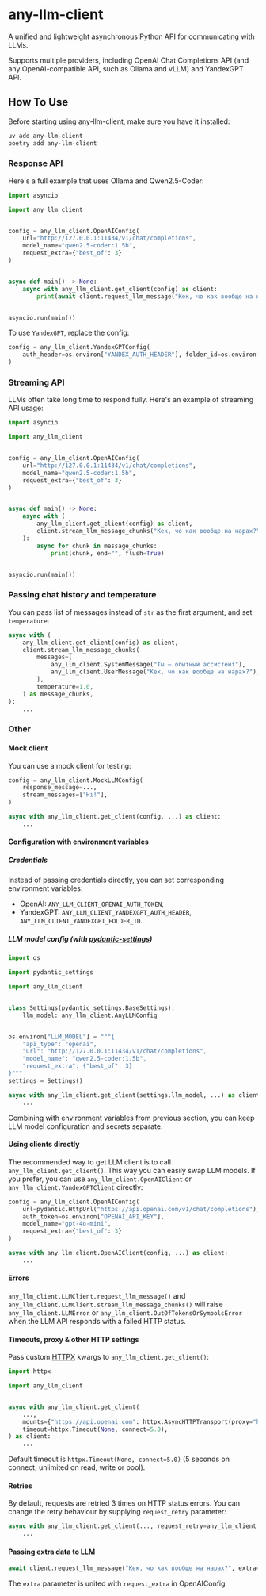 # any-llm-client

A unified and lightweight asynchronous Python API for communicating with LLMs.

Supports multiple providers, including OpenAI Chat Completions API (and any OpenAI-compatible API, such as Ollama and vLLM) and YandexGPT API.

## How To Use

Before starting using any-llm-client, make sure you have it installed:

```sh
uv add any-llm-client
poetry add any-llm-client
```

### Response API

Here's a full example that uses Ollama and Qwen2.5-Coder:

```python
import asyncio

import any_llm_client


config = any_llm_client.OpenAIConfig(
    url="http://127.0.0.1:11434/v1/chat/completions", 
    model_name="qwen2.5-coder:1.5b",
    request_extra={"best_of": 3}
)


async def main() -> None:
    async with any_llm_client.get_client(config) as client:
        print(await client.request_llm_message("Кек, чо как вообще на нарах?"))


asyncio.run(main())
```

To use `YandexGPT`, replace the config:

```python
config = any_llm_client.YandexGPTConfig(
    auth_header=os.environ["YANDEX_AUTH_HEADER"], folder_id=os.environ["YANDEX_FOLDER_ID"], model_name="yandexgpt"
)
```

### Streaming API

LLMs often take long time to respond fully. Here's an example of streaming API usage:

```python
import asyncio

import any_llm_client


config = any_llm_client.OpenAIConfig(
    url="http://127.0.0.1:11434/v1/chat/completions", 
    model_name="qwen2.5-coder:1.5b",
    request_extra={"best_of": 3}
)


async def main() -> None:
    async with (
        any_llm_client.get_client(config) as client,
        client.stream_llm_message_chunks("Кек, чо как вообще на нарах?") as message_chunks,
    ):
        async for chunk in message_chunks:
            print(chunk, end="", flush=True)


asyncio.run(main())
```

### Passing chat history and temperature

You can pass list of messages instead of `str` as the first argument, and set `temperature`:

```python
async with (
    any_llm_client.get_client(config) as client,
    client.stream_llm_message_chunks(
        messages=[
            any_llm_client.SystemMessage("Ты — опытный ассистент"),
            any_llm_client.UserMessage("Кек, чо как вообще на нарах?"),
        ],
        temperature=1.0,
    ) as message_chunks,
):
    ...
```

### Other

#### Mock client

You can use a mock client for testing:

```python
config = any_llm_client.MockLLMConfig(
    response_message=...,
    stream_messages=["Hi!"],
)

async with any_llm_client.get_client(config, ...) as client:
    ...
```

#### Configuration with environment variables

##### Credentials

Instead of passing credentials directly, you can set corresponding environment variables:

- OpenAI: `ANY_LLM_CLIENT_OPENAI_AUTH_TOKEN`,
- YandexGPT: `ANY_LLM_CLIENT_YANDEXGPT_AUTH_HEADER`, `ANY_LLM_CLIENT_YANDEXGPT_FOLDER_ID`.

##### LLM model config (with [pydantic-settings](https://docs.pydantic.dev/latest/concepts/pydantic_settings/))

```python
import os

import pydantic_settings

import any_llm_client


class Settings(pydantic_settings.BaseSettings):
    llm_model: any_llm_client.AnyLLMConfig


os.environ["LLM_MODEL"] = """{
    "api_type": "openai",
    "url": "http://127.0.0.1:11434/v1/chat/completions",
    "model_name": "qwen2.5-coder:1.5b",
    "request_extra": {"best_of": 3}
}"""
settings = Settings()

async with any_llm_client.get_client(settings.llm_model, ...) as client:
    ...
```

Combining with environment variables from previous section, you can keep LLM model configuration and secrets separate.

#### Using clients directly

The recommended way to get LLM client is to call `any_llm_client.get_client()`. This way you can easily swap LLM models. If you prefer, you can use `any_llm_client.OpenAIClient` or `any_llm_client.YandexGPTClient` directly:

```python
config = any_llm_client.OpenAIConfig(
    url=pydantic.HttpUrl("https://api.openai.com/v1/chat/completions"),
    auth_token=os.environ["OPENAI_API_KEY"],
    model_name="gpt-4o-mini",
    request_extra={"best_of": 3}
)

async with any_llm_client.OpenAIClient(config, ...) as client:
    ...
```

#### Errors

`any_llm_client.LLMClient.request_llm_message()` and `any_llm_client.LLMClient.stream_llm_message_chunks()` will raise `any_llm_client.LLMError` or `any_llm_client.OutOfTokensOrSymbolsError` when the LLM API responds with a failed HTTP status.

#### Timeouts, proxy & other HTTP settings


Pass custom [HTTPX](https://www.python-httpx.org) kwargs to `any_llm_client.get_client()`:

```python
import httpx

import any_llm_client


async with any_llm_client.get_client(
    ...,
    mounts={"https://api.openai.com": httpx.AsyncHTTPTransport(proxy="http://localhost:8030")},
    timeout=httpx.Timeout(None, connect=5.0),
) as client:
    ...
```

Default timeout is `httpx.Timeout(None, connect=5.0)` (5 seconds on connect, unlimited on read, write or pool).

#### Retries

By default, requests are retried 3 times on HTTP status errors. You can change the retry behaviour by supplying `request_retry` parameter:

```python
async with any_llm_client.get_client(..., request_retry=any_llm_client.RequestRetryConfig(attempts=5, ...)) as client:
    ...
```

#### Passing extra data to LLM

```python
await client.request_llm_message("Кек, чо как вообще на нарах?", extra={"best_of": 3})
```

The `extra` parameter is united with `request_extra` in OpenAIConfig

